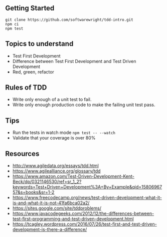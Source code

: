 ## Getting Started

```
git clone https://github.com/softwarewright/tdd-intro.git
npm ci
npm test
```

## Topics to understand

- Test First Development
- Difference between Test First Development and Test Driven Development
- Red, green, refactor

## Rules of TDD

- Write only enough of a unit test to fail.
- Write only enough production code to make the failing unit test pass.

## Tips

- Run the tests in watch mode
```npm test -- --watch```
- Validate that your coverage is over 80%


## Resources

- http://www.agiledata.org/essays/tdd.html
- https://www.agilealliance.org/glossary/tdd
- https://www.amazon.com/Test-Driven-Development-Kent-Beck/dp/0321146530/ref=sr_1_2?keywords=Test+Driven+Development%3A+By+Example&qid=1580696757&s=books&sr=1-2
- https://www.freecodecamp.org/news/test-driven-development-what-it-is-and-what-it-is-not-41fa6bca02a2/
- https://sites.google.com/site/tddproblems/
- https://www.javacodegeeks.com/2012/12/the-differences-between-test-first-programming-and-test-driven-development.html
- https://tcagley.wordpress.com/2016/07/26/test-first-and-test-driven-development-is-there-a-difference/